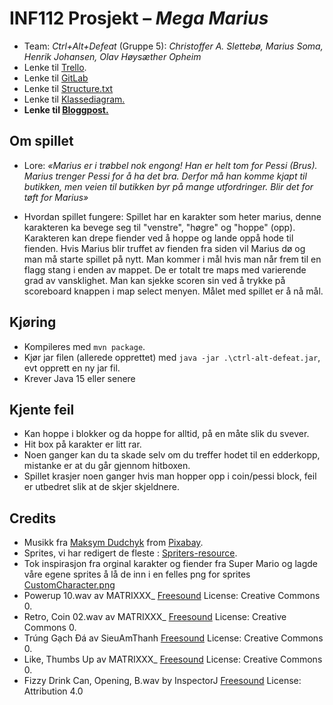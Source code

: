 # INF112 Prosjekt – _Mega Marius_
- Team: _Ctrl+Alt+Defeat_ (Gruppe 5): _Christoffer A. Slettebø, Marius Soma, Henrik Johansen, Olav Høysæther Opheim_
- Lenke til <a href="https://trello.com/b/naQJzzQZ/ctrlaltdefeat" target="_blank">Trello</a>.
- Lenke til <a href="https://git.app.uib.no/Christoffer.Slettebo/ctrl-alt-defeat" target="_blank">GitLab</a>
- Lenke til <a href="https://git.app.uib.no/Christoffer.Slettebo/ctrl-alt-defeat/-/blob/main/structure.txt?ref_type=heads" target="_blank">Structure.txt</a>
- Lenke til <a href="https://git.app.uib.no/Christoffer.Slettebo/ctrl-alt-defeat/-/blob/main/uml%20diagram.png?ref_type=heads" target="_blank">Klassediagram.</a>
- <b> Lenke til <a href="blogpost.html" target="_blank">Bloggpost.</a></b>

## Om spillet
- Lore:
_«Marius er i trøbbel nok engong! Han er helt tom for Pessi (Brus). Marius trenger Pessi for å ha det bra. Derfor må han komme kjapt til butikken, men veien til butikken byr på mange utfordringer. Blir det for tøft for Marius»_

- Hvordan spillet fungere:
Spillet har en karakter som heter marius, denne karakteren ka bevege seg til "venstre", "høgre" og "hoppe" (opp).
Karakteren kan drepe fiender ved å hoppe og lande oppå hode til fienden.
Hvis Marius blir truffet av fienden fra siden vil Marius dø og man må starte spillet på nytt.
Man kommer i mål hvis man når frem til en flagg stang i enden av mappet.
De er totalt tre maps med varierende grad av vansklighet.
Man kan sjekke scoren sin ved å trykke på scoreboard knappen i map select menyen.
Målet med spillet er å nå mål.

## Kjøring
- Kompileres med `mvn package`.
- Kjør jar filen (allerede opprettet) med `java -jar .\ctrl-alt-defeat.jar`, evt opprett en ny jar fil.
- Krever Java 15 eller senere

## Kjente feil
- Kan hoppe i blokker og da hoppe for alltid, på en måte slik du svever. 
- Hit box på karakter er litt rar.
- Noen ganger kan du ta skade selv om du treffer hodet til en edderkopp, mistanke er at du går gjennom hitboxen.
- Spillet krasjer noen ganger hvis man hopper opp i coin/pessi block, feil er utbedret slik at de skjer skjeldnere. 

## Credits
- Musikk fra <a href="https://pixabay.com/users/white_records-32584949/?utm_source=link-attribution&utm_medium=referral&utm_campaign=music&utm_content=164702" target="_blank">Maksym Dudchyk</a> from <a href="https://pixabay.com//?utm_source=link-attribution&utm_medium=referral&utm_campaign=music&utm_content=164702" target="_blank">Pixabay</a>.
- Sprites, vi har redigert de fleste : <a href= https://www.spriters-resource.com/nes/supermariobros/sheet/52571 target="_blank">Spriters-resource</a>.
- Tok inspirasjon fra orginal karakter og fiender fra Super Mario og lagde våre egene sprites å lå de inn i en felles png for sprites <a href="https://git.app.uib.no/Christoffer.Slettebo/ctrl-alt-defeat/-/blob/main/src/main/resources/Characters/CustomCharacter.png?ref_type=heads" target="_blank">CustomCharacter.png<a>
- Powerup 10.wav av MATRIXXX_ <a href="https://freesound.org/s/523654/" target="_blank">Freesound</a> License: Creative Commons 0.
- Retro, Coin 02.wav av MATRIXXX_ <a href="https://freesound.org/s/402288/" target="_blank">Freesound</a> License: Creative Commons 0.
- Trúng Gạch Đá av SieuAmThanh <a href="https://freesound.org/s/530812/" target="_blank">Freesound</a> License: Creative Commons 0.
- Like, Thumbs Up av MATRIXXX_ <a href="https://freesound.org/people/MATRIXXX_/sounds/714568/" target="_blank">Freesound</a> License: Creative Commons 0.
- Fizzy Drink Can, Opening, B.wav by InspectorJ <a href="https://freesound.org/s/393876/" targer="_blank">Freesound</a> License: Attribution 4.0